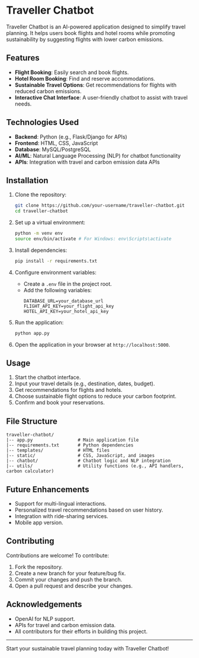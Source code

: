 # Traveller Chatbot

Traveller Chatbot is an AI-powered application designed to simplify travel planning. It helps users book flights and hotel rooms while promoting sustainability by suggesting flights with lower carbon emissions.

## Features

- **Flight Booking**: Easily search and book flights.
- **Hotel Room Booking**: Find and reserve accommodations.
- **Sustainable Travel Options**: Get recommendations for flights with reduced carbon emissions.
- **Interactive Chat Interface**: A user-friendly chatbot to assist with travel needs.

## Technologies Used

- **Backend**: Python (e.g., Flask/Django for APIs)
- **Frontend**: HTML, CSS, JavaScript
- **Database**: MySQL/PostgreSQL
- **AI/ML**: Natural Language Processing (NLP) for chatbot functionality
- **APIs**: Integration with travel and carbon emission data APIs

## Installation

1. Clone the repository:
   ```bash
   git clone https://github.com/your-username/traveller-chatbot.git
   cd traveller-chatbot
   ```

2. Set up a virtual environment:
   ```bash
   python -m venv env
   source env/bin/activate # For Windows: env\Scripts\activate
   ```

3. Install dependencies:
   ```bash
   pip install -r requirements.txt
   ```

4. Configure environment variables:
   - Create a `.env` file in the project root.
   - Add the following variables:
     ```env
     DATABASE_URL=your_database_url
     FLIGHT_API_KEY=your_flight_api_key
     HOTEL_API_KEY=your_hotel_api_key
     ```

5. Run the application:
   ```bash
   python app.py
   ```

6. Open the application in your browser at `http://localhost:5000`.

## Usage

1. Start the chatbot interface.
2. Input your travel details (e.g., destination, dates, budget).
3. Get recommendations for flights and hotels.
4. Choose sustainable flight options to reduce your carbon footprint.
5. Confirm and book your reservations.

## File Structure

```
traveller-chatbot/
|-- app.py                 # Main application file
|-- requirements.txt       # Python dependencies
|-- templates/             # HTML files
|-- static/                # CSS, JavaScript, and images
|-- chatbot/               # Chatbot logic and NLP integration
|-- utils/                 # Utility functions (e.g., API handlers, carbon calculator)
```

## Future Enhancements

- Support for multi-lingual interactions.
- Personalized travel recommendations based on user history.
- Integration with ride-sharing services.
- Mobile app version.

## Contributing

Contributions are welcome! To contribute:

1. Fork the repository.
2. Create a new branch for your feature/bug fix.
3. Commit your changes and push the branch.
4. Open a pull request and describe your changes.

## Acknowledgements

- OpenAI for NLP support.
- APIs for travel and carbon emission data.
- All contributors for their efforts in building this project.

---

Start your sustainable travel planning today with Traveller Chatbot!
